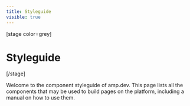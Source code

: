 ```yaml
---
title: Styleguide
visible: true
---
```


[stage color=grey]
# Styleguide
[/stage]

Welcome to the component styleguide of amp.dev. This page lists all the components that may be used to build pages on the platform, including a manual on how to use them.
